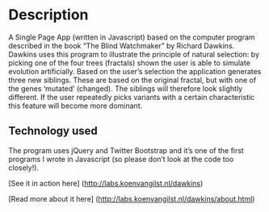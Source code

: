 # Description
A Single Page App (written in Javascript) based on the computer program described in the book “The Blind Watchmaker” by Richard Dawkins. Dawkins uses this program to illustrate the principle of natural selection: by picking one of the four trees (fractals) shown the user is able to simulate evolution artificially. Based on the user’s selection the application generates three new siblings. These are based on the original fractal, but with one of the genes ‘mutated’ (changed). The siblings will therefore look slightly different. If the user repeatedly picks variants with a certain characteristic this feature will become more dominant.

## Technology used
The program uses jQuery and Twitter Bootstrap and it’s one of the first programs I wrote in Javascript (so please don’t look at the code too closely!). 

[See it in action here] (http://labs.koenvangilst.nl/dawkins)

[Read more about it here] (http://labs.koenvangilst.nl/dawkins/about.html)